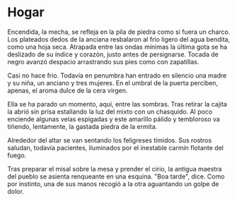 # Hogar

Encendida, la mecha, se refleja en la pila de piedra como si fuera un charco. Los plateados dedos de la anciana resbalaron al frío ligero del agua bendita, como una hoja seca. Atrapada entre las ondas mínimas la última gota se ha deslizado de su índice y corazón, justo antes de persignarse. Tocada de negro avanzó despacio arrastrando sus pies como con zapatillas. 

Casi no hace frio. Todavía en penumbra han entrado en silencio una madre y su niña, un anciano y tres mujeres. En el umbral de la puerta perciben, apenas, el aroma dulce de la cera virgen.

Ella se ha parado un momento, aquí, entre las sombras. Tras retirar la cajita la abrió sin prisa estallando la luz del mixto con un chasquido. Al poco enciende algunas velas espigadas y este amarillo pálido y tembloroso va tiñendo, lentamente, la gastada piedra de la ermita. 

Alrededor del altar se van sentando los feligreses tímidos. Sus rostros saludan, todavía pacientes, iluminados por el inestable carmín flotante del fuego.

Tras preparar el misal sobre la mesa y prender el cirio, la antigua maestra del pueblo se asienta renqueante en una esquina. "Boa tarde", dice. Como por instinto, una de sus manos recogió a la otra aguantando un golpe de dolor.

